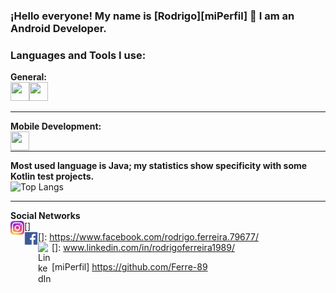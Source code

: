 ### ¡Hello everyone! My name is [Rodrigo][miPerfil] 👋 I am an Android Developer. 

### Languages and Tools I use:

__General:__ 
<br />
<img align="bottom" src="https://raw.githubusercontent.com/jmnote/z-icons/master/svg/git.svg" width="30" height="30" />
<img align="left" src="https://raw.githubusercontent.com/jmnote/z-icons/master/svg/github.svg" width="30" height="30" />
<br />

---
__Mobile Development:__
<br />
<img align="left" src="https://raw.githubusercontent.com/jmnote/z-icons/master/svg/java.svg" width="30" height="30" />
<br />

---
__Most used language is Java; my statistics show specificity with some Kotlin test projects.__
<br />
![Top Langs](https://github-readme-stats.vercel.app/api/top-langs/?username=Ferre-89&show_icons=true&theme=tokyonight)
<br />

---
__Social Networks__
<br />
[<img align="left" alt="Instagram" width="22px" src="https://github.com/wle8300/instagram-logo/blob/master/logo.svg" />]
<br />
[<img align="left" alt="Facebook" width="22px" src="https://raw.githubusercontent.com/devicons/devicon/2809b567852a4648062a2d3e7c1c531367458c0b/icons/facebook/facebook-original.svg" />]: https://www.facebook.com/rodrigo.ferreira.79677/
<br />
[<img align="left" alt="LinkedIn" width="22px" src="https://cdn.worldvectorlogo.com/logos/linkedin-icon-2.svg" />]: www.linkedin.com/in/rodrigoferreira1989/
<br />

[miPerfil] https://github.com/Ferre-89


